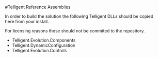 #Telligent Reference Assemblies

In order to build the solution the following Telligent DLLs should be copied here from your install.

For licensing reasons these should not be commited to the repository.

- Telligent.Evolution.Components
- Telligent.DynamicConfiguration
- Telligent.Evolution.Controls